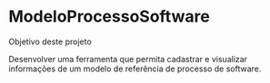 # ModeloProcessoSoftware

Objetivo deste projeto

Desenvolver uma ferramenta 
que permita cadastrar e visualizar informações de um modelo de 
referência de processo de software. 
